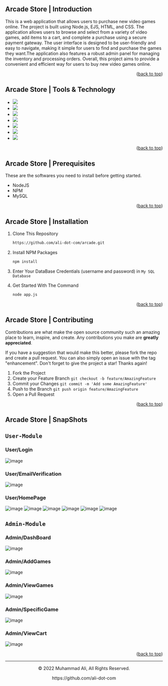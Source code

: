 <a name="readme-top"></a>
## Arcade Store | Introduction

This is a web application that allows users to purchase new video games online. 
The project is built using Node.js, EJS, HTML, and CSS. The application allows users to browse and select from a variety of video games,
 add items to a cart, and complete a purchase using a secure payment gateway. 
 The user interface is designed to be user-friendly and easy to navigate, making it simple for users to find and purchase the games they want.The application also features a robust admin panel for managing the inventory and processing orders. 
Overall, this project aims to provide a convenient and efficient way for users to buy new video games online.

<p align="right">(<a href="#readme-top">back to top</a>)</p>

## Arcade Store | Tools & Technology

* <img src="https://img.shields.io/badge/HTML5-E34F26?style=for-the-badge&logo=html5&logoColor=white" />
* <img src="https://img.shields.io/badge/CSS3-1572B6?style=for-the-badge&logo=css3&logoColor=white" />
* <img src="https://img.shields.io/badge/Bootstrap-563D7C?style=for-the-badge&logo=bootstrap&logoColor=white" />
* <img src="https://img.shields.io/badge/JavaScript-323330?style=for-the-badge&logo=javascript&logoColor=F7DF1E"/>
* <img src="https://img.shields.io/badge/Node.js-43853D?style=for-the-badge&logo=node.js&logoColor=white"/>
* <img src="https://img.shields.io/badge/MySQL-00000F?style=for-the-badge&logo=mysql&logoColor=white"/>
* <img src="https://img.shields.io/badge/Visual_Studio_Code-0078D4?style=for-the-badge&logo=visual%20studio%20code&logoColor=white" />

<p align="right">(<a href="#readme-top">back to top</a>)</p>

## Arcade Store | Prerequisites

These are the softwares you need to install before getting started.
- NodeJS
- NPM
- MySQL

<p align="right">(<a href="#readme-top">back to top</a>)</p>

## Arcade Store | Installation
  
1. Clone This Repository

   ```sh
   https://github.com/ali-dot-com/arcade.git

2. Install NPM Packages
   ```sh
   npm install 

3. Enter Your DataBase Credentials (username and password) in `My SQL Database`

4. Get Started With The Command
   ```sh
   node app.js 

<p align="right">(<a href="#readme-top">back to top</a>)</p>

## Arcade Store | Contributing

Contributions are what make the open source community such an amazing place to learn, inspire, and create. Any contributions you make are **greatly appreciated**.

If you have a suggestion that would make this better, please fork the repo and create a pull request. You can also simply open an issue with the tag "enhancement".
Don't forget to give the project a star! Thanks again!

1. Fork the Project
2. Create your Feature Branch `git checkout -b feature/AmazingFeature`
3. Commit your Changes `git commit -m 'Add some AmazingFeature'`
4. Push to the Branch `git push origin feature/AmazingFeature`
5. Open a Pull Request

<p align="right">(<a href="#readme-top">back to top</a>)</p>

## Arcade Store | SnapShots

## `User-Module`

### User/Login
![image](https://user-images.githubusercontent.com/115064667/215285580-375e12e9-3875-4250-984f-8190e13ac12b.png)

### User/EmailVerification
![image](https://user-images.githubusercontent.com/115064667/215285651-b991888c-34f1-40fe-9753-4a0baf20f415.png)

### User/HomePage
![image](https://user-images.githubusercontent.com/115064667/215285700-fe06a5a6-881e-4279-b1ba-517837060881.png)
![image](https://user-images.githubusercontent.com/115064667/215286175-3c165f84-3690-478b-907e-8072c7cebcc2.png)
![image](https://user-images.githubusercontent.com/115064667/215286192-86cb98c9-4cc7-475a-ac9b-443cc1e6d826.png)
![image](https://user-images.githubusercontent.com/115064667/215286230-325cb00c-0c61-4ffc-a365-02a1d4e53d9c.png)
![image](https://user-images.githubusercontent.com/115064667/215286253-8fd3cab3-e921-4e56-aa2d-4cca37ead24c.png)
![image](https://user-images.githubusercontent.com/115064667/215286290-580706e3-8a8c-4352-a521-4ebfd609336a.png)


## `Admin-Module`

### Admin/DashBoard
![image](https://user-images.githubusercontent.com/115064667/215285840-823c1d34-ae02-483d-b951-f4010ad8d52c.png)


### Admin/AddGames
![image](https://user-images.githubusercontent.com/115064667/215285881-ae0eb7a8-2116-4284-9794-8e8285495fb2.png)

### Admin/ViewGames
![image](https://user-images.githubusercontent.com/115064667/215285916-e83868f5-aba2-419d-af83-a9314fd7d180.png)

### Admin/SpecificGame
![image](https://user-images.githubusercontent.com/115064667/215285980-be2181af-063a-4b6a-a214-d6d9bfa95c77.png)

### Admin/ViewCart
![image](https://user-images.githubusercontent.com/115064667/215286052-92cd87fa-2f39-4ac3-bdb0-91fead3f7d9f.png)


<p align="right">(<a href="#readme-top">back to top</a>)</p>

---
<p align="center"> © 2022 Muhammad Ali, All Rights Reserved. </p>
<p align="center">
https://github.com/ali-dot-com
</p>
